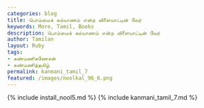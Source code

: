 ```yaml
---
categories: blog
title: பொம்மைக் கல்யாணம் என்ற விளையாட்டின் வேர்
keywords: More, Tamil, Books
description: பொம்மைக் கல்யாணம் என்ற விளையாட்டின் வேர்
author: Tamilan
layout: Ruby
tags:
- கண்மணிகணேசன்
- கண்மணித்தமிழ்
permalink: kanmani_tamil_7
featured: /images/noolkal_96_6.png
---
```

{% include install_nool5.md %}
{% include kanmani_tamil_7.md %}
